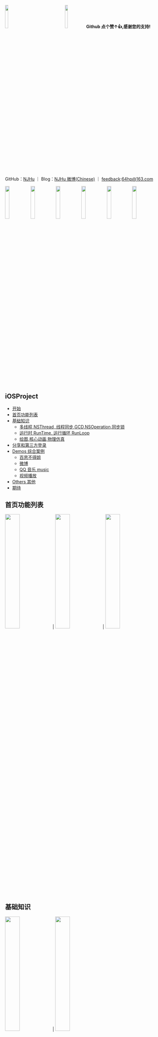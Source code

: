 <div>
<img src="https://raw.githubusercontent.com/NJHu/iOSProject/master/images/qun.jpg" width="14%"><img width="25%"><img src="https://raw.githubusercontent.com/NJHu/iOSProject/master/images/nj.jpg" width="14%"><b>Github&nbsp点个赞↑👍,感谢您的支持!</b>
</div>

<p>GitHub：<a href="https://github.com/njhu">NJHu</a> ｜ Blog：<a href="https://www.weibo.com/njhu" rel="nofollow">NJHu 微博(Chinese)</a> ｜ <a href="mailto:64hp@163.com">feedback</a>:<a href="mailto:64hp@163.com">64hp@163.com</a></p>

<div>
<img src="https://raw.githubusercontent.com/NJHu/iOSProject/master/images/gn1.png" width="16.6%"><img src="https://raw.githubusercontent.com/NJHu/iOSProject/master/images/jc.png" width="16.6%"><img src="https://raw.githubusercontent.com/NJHu/iOSProject/master/images/bsj/bsqbiphonex.png" width="16.6%"><img src="https://raw.githubusercontent.com/NJHu/iOSProject/master/images/wb/wb2iphonex.png" width="16.6%"><img src="https://raw.githubusercontent.com/NJHu/iOSProject/master/images/qqmusic/mus2iphonex.png" width="16.6%"><img src="https://raw.githubusercontent.com/NJHu/iOSProject/master/images/sp/clpiphonex.png" width="16.6%">
</div>

<h2><a id="Getting_Started">iOSProject</a></h2>

<ul>
<li><a href="#Getting_Started">开始</a></li>
<li><a href="#homeList">首页功能列表</a></li>
<li><a href="#foundation">基础知识</a>
<ul>
<li><a href="#foundationList02">多线程,NSThread,,线程同步,GCD,NSOperation,同步锁</a></li>
<li><a href="#foundationList01">运行时 RunTime, 运行循环 RunLoop</a></li>
<li><a href="#foundationList">绘图,核心动画,物理仿真</a></li>
</ul>
</li>
<li><a href="#homeBaseShareLogin">分享和第三方登录</a></li>
<li><a href="#demo_s">Demos 综合案例</a>
<ul>
<li><a href="#bsj">百思不得姐</a></li>
<li><a href="#wb">微博</a></li>
<li><a href="#qqmusic">QQ 音乐 music</a></li>
<li><a href="#videos">视频播放</a></li>
</ul>
</li>
<li><a href="#other_s">Others 其他</a></li>
<li><a href="#qidai">期待</a></li>
</ul>

<h2><a id="homeList">首页功能列表</a></h2>
<div>
<img src="https://raw.githubusercontent.com/NJHu/iOSProject/master/images/gn1.png" width="31%">|
<img src="https://raw.githubusercontent.com/NJHu/iOSProject/master/images/gn2.png" width="31%">|
<img src="https://raw.githubusercontent.com/NJHu/iOSProject/master/images/gn3.png" width="31%">
</div>
<br>
<br>

<h2><a id="foundation">基础知识</a></h2>
<div>
<img src="https://raw.githubusercontent.com/NJHu/iOSProject/master/images/jc.png" width="31%">|
<img src="https://raw.githubusercontent.com/NJHu/iOSProject/master/images/block.png" width="31%">
</div>
<br>
<br>

<h3><a id="foundationList02">多线程,NSThread,线程同步,GCD,NSOperation,同步锁</a></h3>
<div>
<img src="https://raw.githubusercontent.com/NJHu/iOSProject/master/images/nsthreads.png" width="23.5%"><img src="https://raw.githubusercontent.com/NJHu/iOSProject/master/images/gcd.png" width="23.5%"><img src="https://raw.githubusercontent.com/NJHu/iOSProject/master/images/nsoperation.png" width="23.5%"><img src="https://raw.githubusercontent.com/NJHu/iOSProject/master/images/nslock.png" width="23.5%">
<div>
<br>
<br>

<h3><a id="foundationList01">运行时 RunTime, 运行循环 RunLoop</a> </h3>
<div>
<img src="https://raw.githubusercontent.com/NJHu/iOSProject/master/images/runtime.png" width="31%">|
<img src="https://raw.githubusercontent.com/NJHu/iOSProject/master/images/runloop.png" width="31%">
</div>
<br>
<br>

<h3><a id="foundationList">绘图,核心动画,物理仿真</a></h3>
<div><img src="https://raw.githubusercontent.com/NJHu/iOSProject/master/images/quartz2d.png" width="31%">|
<img src="https://raw.githubusercontent.com/NJHu/iOSProject/master/images/coreanimation.png" width="31%">|
<img src="https://raw.githubusercontent.com/NJHu/iOSProject/master/images/uidynamic.png" width="31%">
</div>
<br>
<br>

<h2><a id="homeBaseShareLogin">分享和第三方登录</a></h2>
<div>
<img src="https://raw.githubusercontent.com/NJHu/iOSProject/master/images/fx.png" width="31%">|
<img src="https://raw.githubusercontent.com/NJHu/iOSProject/master/images/fx_1.png" width="31%">
</div>
<br>
<br>
<br>

<h2><a id="demo_s">Demos 综合案例</a></h2>
<div>
<img src="https://raw.githubusercontent.com/NJHu/iOSProject/master/images/demos.png" width="31%">
</div>

<h3><a id="bsj">百思不得姐</a></h3>
<div>
<img src="https://raw.githubusercontent.com/NJHu/iOSProject/master/images/bsj/bsqb.png" width="31%">|
<img src="https://raw.githubusercontent.com/NJHu/iOSProject/master/images/bsj/bssp.png" width="31%">|
<img src="https://raw.githubusercontent.com/NJHu/iOSProject/master/images/bsj/bstp.png" width="31%">|
<img src="https://raw.githubusercontent.com/NJHu/iOSProject/master/images/bsj/bsjz.png" width="31%">|
<img src="https://raw.githubusercontent.com/NJHu/iOSProject/master/images/bsj/bsdz.png" width="31%">|
<img src="https://raw.githubusercontent.com/NJHu/iOSProject/master/images/bsj/bsyp.png" width="31%">|
<img src="https://raw.githubusercontent.com/NJHu/iOSProject/master/images/bsj/bsdl.png" width="31%">|
<img src="https://raw.githubusercontent.com/NJHu/iOSProject/master/images/bsj/bsdl_1.png" width="31%">|
<img src="https://raw.githubusercontent.com/NJHu/iOSProject/master/images/bsj/bsgg.png" width="31%">|
<img src="https://raw.githubusercontent.com/NJHu/iOSProject/master/images/bsj/bsfb.png" width="31%">|
<img src="https://raw.githubusercontent.com/NJHu/iOSProject/master/images/bsj/bsfb_1.png" width="31%">|
<img src="https://raw.githubusercontent.com/NJHu/iOSProject/master/images/bsj/bsfb_2.png" width="31%">|
<img src="https://raw.githubusercontent.com/NJHu/iOSProject/master/images/bsj/bspl.png" width="31%">|
<img src="https://raw.githubusercontent.com/NJHu/iOSProject/master/images/bsj/bsrp.png" width="31%">|
<img src="https://raw.githubusercontent.com/NJHu/iOSProject/master/images/bsj/bsrp_1.png" width="31%">|
<img src="https://raw.githubusercontent.com/NJHu/iOSProject/master/images/bsj/bs2ts.png" width="31%">|
<img src="https://raw.githubusercontent.com/NJHu/iOSProject/master/images/bsj/bsfx.png" width="31%">
</div>
<br>
<br>
<br>
<br>
<br>

<h3><a id="wb">微博</a></h3>
<div>
<img src="https://raw.githubusercontent.com/NJHu/iOSProject/master/images/wb/wb1.png" width="31%">|
<img src="https://raw.githubusercontent.com/NJHu/iOSProject/master/images/wb/wb2.png" width="31%">|
<img src="https://raw.githubusercontent.com/NJHu/iOSProject/master/images/wb/wb3.png" width="31%">|
<img src="https://raw.githubusercontent.com/NJHu/iOSProject/master/images/wb/wb4.png" width="31%">|
<img src="https://raw.githubusercontent.com/NJHu/iOSProject/master/images/wb/wb5.png" width="31%">|
<img src="https://raw.githubusercontent.com/NJHu/iOSProject/master/images/wb/wb6.png" width="31%">|
<img src="https://raw.githubusercontent.com/NJHu/iOSProject/master/images/wb/wb7.png" width="31%">|
<img src="https://raw.githubusercontent.com/NJHu/iOSProject/master/images/wb/wb8.png" width="31%">|
<img src="https://raw.githubusercontent.com/NJHu/iOSProject/master/images/wb/wb9.png" width="31%">
</div>
<br>
<br>
<br>
<br>
<br>

<h3><a id="qqmusic">QQ 音乐 music</a></h3>
<div>
<img src="https://raw.githubusercontent.com/NJHu/iOSProject/master/images/qqmusic/mus1.png" width="31%">|
<img src="https://raw.githubusercontent.com/NJHu/iOSProject/master/images/qqmusic/mus2.png" width="31%">|
<img src="https://raw.githubusercontent.com/NJHu/iOSProject/master/images/qqmusic/mus3.png" width="31%">
</div>
<br>
<br>
<br>
<br>
<br>


<h3><a id="videos">视频播放</a></h3>
<div>
<img src="https://raw.githubusercontent.com/NJHu/iOSProject/master/images/sp/sycoll.png" width="31%">|
<img src="https://raw.githubusercontent.com/NJHu/iOSProject/master/images/sp/sytab.png" width="31%">|
<img src="https://raw.githubusercontent.com/NJHu/iOSProject/master/images/sp/sylb.png" width="31%">|
<img src="https://raw.githubusercontent.com/NJHu/iOSProject/master/images/sp/syxz.png" width="31%">|
<img src="https://raw.githubusercontent.com/NJHu/iOSProject/master/images/sp/clp.png" width="31%">|
<img src="https://raw.githubusercontent.com/NJHu/iOSProject/master/images/sp/cltp.png" width="31%">|
<img src="https://raw.githubusercontent.com/NJHu/iOSProject/master/images/sp/yep.png" width="31%">|
<img src="https://raw.githubusercontent.com/NJHu/iOSProject/master/images/sp/tap.png" width="31%">|
<img src="https://raw.githubusercontent.com/NJHu/iOSProject/master/images/sp/tatp.png" width="31%">
</div>
<br>
<br>
<br>
<br>
<br>

<h2><a id="other_s">其他</a></h2> 
<div>
<img src="https://raw.githubusercontent.com/NJHu/iOSProject/master/images/others.png" width="31%">|
</div>

<h2><a id="qidai">期待</a></h2>
<ul>
<li>如果在使用过程中遇到BUG，希望你能Issues我，谢谢（或者尝试下载最新的Demo代码看看BUG修复没有）</li>
<li>如果在使用过程中发现功能不够用，希望你能Issues我，我非常想为这个Demo增加更多好用的功能，谢谢</li>
<li>如果你想为iOSProject输出代码，请拼命Pull Requests我</li>
</ul>
